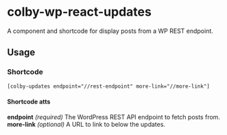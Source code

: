 # colby-wp-react-updates

A component and shortcode for display posts from a WP REST endpoint.

## Usage

### Shortcode

```HTML
[colby-updates endpoint="//rest-endpoint" more-link="//more-link"]
```

#### Shortcode atts

**endpoint** *(required)* The WordPress REST API endpoint to fetch posts from.
**more-link** *(optional)* A URL to link to below the updates.
